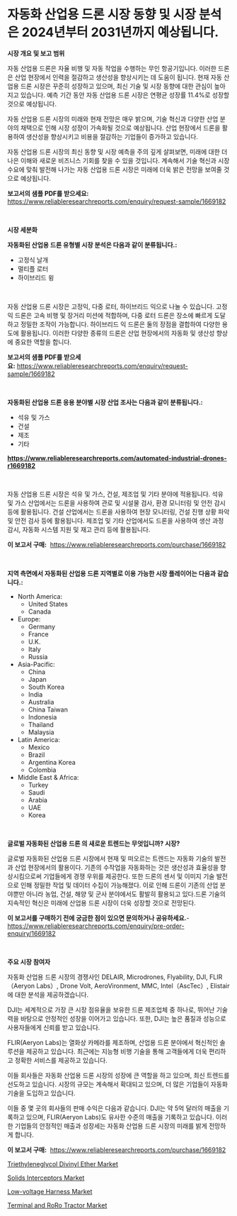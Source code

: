 <p><h1>자동화 산업용 드론 시장 동향 및 시장 분석은 2024년부터 2031년까지 예상됩니다.</h1></p><p><strong>시장 개요 및 보고 범위</strong></p>
<p><p>자동 산업용 드론은 자율 비행 및 자동 작업을 수행하는 무인 항공기입니다. 이러한 드론은 산업 현장에서 인력을 절감하고 생산성을 향상시키는 데 도움이 됩니다. 현재 자동 산업용 드론 시장은 꾸준히 성장하고 있으며, 최신 기술 및 시장 동향에 대한 관심이 높아지고 있습니다. 예측 기간 동안 자동 산업용 드론 시장은 연평균 성장률 11.4%로 성장할 것으로 예상됩니다.</p><p>자동 산업용 드론 시장의 미래와 현재 전망은 매우 밝으며, 기술 혁신과 다양한 산업 분야의 채택으로 인해 시장 성장이 가속화될 것으로 예상됩니다. 산업 현장에서 드론을 활용하여 생산성을 향상시키고 비용을 절감하는 기업들이 증가하고 있습니다.</p><p>자동 산업용 드론 시장의 최신 동향 및 시장 예측을 주의 깊게 살펴보면, 미래에 대한 더 나은 이해와 새로운 비즈니스 기회를 찾을 수 있을 것입니다. 계속해서 기술 혁신과 시장 수요에 맞춰 발전해 나가는 자동 산업용 드론 시장은 미래에 더욱 밝은 전망을 보여줄 것으로 예상됩니다.</p></p>
<p><strong>보고서의 샘플 PDF를 받으세요:</strong> <a href="https://www.reliableresearchreports.com/enquiry/request-sample/1669182">https://www.reliableresearchreports.com/enquiry/request-sample/1669182</a></p>
<p>&nbsp;</p>
<p><strong>시장 세분화</strong></p>
<p><strong>자동화된 산업용 드론 유형별 시장 분석은 다음과 같이 분류됩니다.:</strong></p>
<p><ul><li>고정식 날개</li><li>멀티플 로터</li><li>하이브리드 윙</li></ul></p>
<p>&nbsp;</p>
<p><p>자동 산업용 드론 시장은 고정익, 다중 로터, 하이브리드 익으로 나눌 수 있습니다. 고정익 드론은 고속 비행 및 장거리 미션에 적합하며, 다중 로터 드론은 장소에 빠르게 도달하고 정밀한 조작이 가능합니다. 하이브리드 익 드론은 둘의 장점을 결합하여 다양한 용도에 활용됩니다. 이러한 다양한 종류의 드론은 산업 현장에서의 자동화 및 생산성 향상에 중요한 역할을 합니다.</p></p>
<p><strong>보고서의 샘플 PDF를 받으세요:</strong>&nbsp;<a href="https://www.reliableresearchreports.com/enquiry/request-sample/1669182">https://www.reliableresearchreports.com/enquiry/request-sample/1669182</a></p>
<p>&nbsp;</p>
<p><strong> 자동화된 산업용 드론 응용 분야별 시장 산업 조사는 다음과 같이 분류됩니다.:</strong></p>
<p><ul><li>석유 및 가스</li><li>건설</li><li>제조</li><li>기타</li></ul></p>
<p><strong><a href="https://www.reliableresearchreports.com/automated-industrial-drones-r1669182">https://www.reliableresearchreports.com/automated-industrial-drones-r1669182</a></strong></p>
<p>&nbsp;</p>
<p><p>자동 산업용 드론 시장은 석유 및 가스, 건설, 제조업 및 기타 분야에 적용됩니다. 석유 및 가스 산업에서는 드론을 사용하여 관로 및 시설물 검사, 환경 모니터링 및 안전 감시 등에 활용됩니다. 건설 산업에서는 드론을 사용하여 현장 모니터링, 건설 진행 상황 파악 및 안전 검사 등에 활용됩니다. 제조업 및 기타 산업에서도 드론을 사용하여 생산 과정 감시, 자동화 시스템 지원 및 재고 관리 등에 활용됩니다.</p></p>
<p><strong>이 보고서 구매:</strong>&nbsp; <a href="https://www.reliableresearchreports.com/purchase/1669182">https://www.reliableresearchreports.com/purchase/1669182</a></p>
<p>&nbsp;</p>
<p><strong>지역 측면에서 자동화된 산업용 드론 지역별로 이용 가능한 시장 플레이어는 다음과 같습니다.:</strong></p>
<p><ul>
    <li>
        North America:
        <ul>
            <li>United States</li>
            <li>Canada</li>
        </ul>
    </li>
    <li>
        Europe:
        <ul>
            <li>Germany</li>
            <li>France</li>
            <li>U.K.</li>
            <li>Italy</li>
            <li>Russia</li>
        </ul>
    </li>
    <li>
        Asia-Pacific:
        <ul>
            <li>China</li>
            <li>Japan</li>
            <li>South Korea</li>
            <li>India</li>
            <li>Australia</li>
            <li>China Taiwan</li>
            <li>Indonesia</li>
            <li>Thailand</li>
            <li>Malaysia</li>
        </ul>
    </li>
    <li>
        Latin America:
        <ul>
            <li>Mexico</li>
            <li>Brazil</li>
            <li>Argentina Korea</li>
            <li>Colombia</li>
        </ul>
    </li>
    <li>
        Middle East & Africa:
        <ul>
            <li>Turkey</li>
            <li>Saudi</li>
            <li>Arabia</li>
            <li>UAE</li>
            <li>Korea</li>
        </ul>
    </li>
    </ul></p>
<p>&nbsp;</p>
<p><strong>글로벌 자동화된 산업용 드론 의 새로운 트렌드는 무엇입니까? 시장?</strong></p>
<p><p>글로벌 자동화된 산업용 드론 시장에서 현재 및 떠오르는 트렌드는 자동화 기술의 발전과 산업 현장에서의 활용이다. 기존의 수작업을 자동화하는 것은 생산성과 효율성을 향상시킴으로써 기업들에게 경쟁 우위를 제공한다. 또한 드론의 센서 및 이미지 기술 발전으로 인해 정밀한 작업 및 데이터 수집이 가능해졌다. 이로 인해 드론이 기존의 산업 분야뿐만 아니라 농업, 건설, 해양 및 군사 분야에서도 활발히 활용되고 있다.드론 기술의 지속적인 혁신은 미래에 산업용 드론 시장이 더욱 성장할 것으로 전망된다.</p></p>
<p><strong>이 보고서를 구매하기 전에 궁금한 점이 있으면 문의하거나 공유하세요.</strong>- <a href="https://www.reliableresearchreports.com/enquiry/pre-order-enquiry/1669182">https://www.reliableresearchreports.com/enquiry/pre-order-enquiry/1669182</a></p>
<p>&nbsp;</p>
<p><strong>주요 시장 참여자</strong></p>
<p><p>자동화 산업용 드론 시장의 경쟁사인 DELAIR, Microdrones, Flyability, DJI, FLIR（Aeryon Labs）, Drone Volt, AeroVironment, MMC, Intel（AscTec）, Elistair에 대한 분석을 제공하겠습니다.</p><p>DJI는 세계적으로 가장 큰 시장 점유율을 보유한 드론 제조업체 중 하나로, 뛰어난 기술력을 바탕으로 안정적인 성장을 이어가고 있습니다. 또한, DJI는 높은 품질과 성능으로 사용자들에게 신뢰를 받고 있습니다.</p><p>FLIR(Aeryon Labs)는 열화상 카메라를 제조하며, 산업용 드론 분야에서 혁신적인 솔루션을 제공하고 있습니다. 최근에는 지능형 비행 기술을 통해 고객들에게 더욱 편리하고 정확한 서비스를 제공하고 있습니다.</p><p>이들 회사들은 자동화 산업용 드론 시장의 성장에 큰 역할을 하고 있으며, 최신 트렌드를 선도하고 있습니다. 시장의 규모는 계속해서 확대되고 있으며, 더 많은 기업들이 자동화 기술을 도입하고 있습니다.</p><p>이들 중 몇 곳의 회사들의 판매 수익은 다음과 같습니다. DJI는 약 5억 달러의 매출을 기록하고 있으며, FLIR(Aeryon Labs)도 유사한 수준의 매출을 기록하고 있습니다. 이러한 기업들의 안정적인 매출과 성장세는 자동화 산업용 드론 시장의 미래를 밝게 전망하게 합니다.</p></p>
<p><strong>이 보고서 구매:</strong>&nbsp;&nbsp;<a href="https://www.reliableresearchreports.com/purchase/1669182">https://www.reliableresearchreports.com/purchase/1669182</a></p>
<p><p><a href="https://shimmer-gardenia-37a.notion.site/Triethyleneglycol-Divinyl-Ether-Market-Size-and-Growth-Market-Segmentation-Regional-and-Country-Br-9503b285e3f2499e9156ff8d85d8ceea">Triethyleneglycol Divinyl Ether Market</a></p><p><a href="https://view.publitas.com/reportprime-1/solids-interceptors-market-provides-a-comprehensive-analysis-including-a-macro-overview-of-the-market-as-well-as-micro-details-such-as-market-size-and-competitive-landscape/">Solids Interceptors Market</a></p><p><a href="https://issuu.com/reportprime-2/docs/low-voltage-harness-market-size-2030.pptx">Low-voltage Harness Market</a></p><p><a href="https://issuu.com/reportprime-2/docs/terminal-and-roro-tractor-market-size-2030.pptx">Terminal and RoRo Tractor Market</a></p></p>